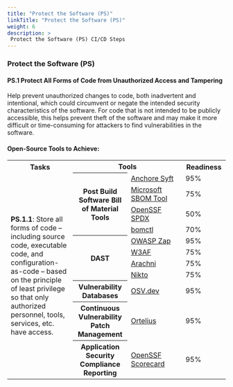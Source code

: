 ```yaml
---
title: "Protect the Software (PS)"
linkTitle: "Protect the Software (PS)"
weight: 6
description: >
 Protect the Software (PS) CI/CD Steps
---
```



### Protect the Software (PS)

#### PS.1 Protect All Forms of Code from Unauthorized Access and Tampering

Help prevent unauthorized changes to code, both inadvertent and intentional, which could circumvent or negate the intended security characteristics of the software. For code that is not intended to be publicly accessible, this helps prevent theft of the software and may make it more difficult or time-consuming for attackers to find vulnerabilities in the software.

#### Open-Source Tools to Achieve:

<table style="width:100%">
    <tr>
        <th style="width: 30%">Tasks</th>
        <th style="width: 50%" colspan="2">Tools</th>
        <th style="width: 20%">Readiness</th>
    </tr>
    <tr>
        <td rowspan="12"><strong>PS.1.1</strong>: Store all forms of code – including source code, executable code, and configuration-as-code –  based on the principle of least privilege so that only authorized personnel, tools, services, etc. have access.</td>
        <th rowspan="4" style="width: 25%;">Post Build Software Bill of Material Tools</th>
        <td style="width: 25%"><a href="https://github.com/anchore/syft" target="_blank">Anchore Syft</a></td>
        <td>95%</td>
    </tr>
    <tr>
        <td><a href="https://github.com/microsoft/sbom-tool" target="_blank">Microsoft SBOM Tool</a></td>
        <td>75%</td>
    </tr>
    <tr>
        <td><a href="https://github.com/opensbom-generator/spdx-sbom-generator" target="_blank">OpenSSF SPDX</a></td>
        <td>50%</td>
    </tr>
    <tr>
        <td><a href="https://openssf.org/projects/bomctl" target="_blank">bomctl</a></td>
        <td>70%</td>
    </tr>
    <tr>
        <th rowspan="4">DAST</th>
        <td><a href="https://github.com/OWASP/www-project-zap" target="_blank">OWASP Zap</a></td>
        <td>95%</td>
    </tr>
    <tr>
        <td><a href="https://github.com/andresriancho/w3af" target="_blank">W3AF</a></td>
        <td>75%</td>
    </tr>
    <tr>
        <td><a href="https://github.com/Arachni/arachni" target="_blank">Arachni</a></td>
        <td>75%</td>
    </tr>
    <tr>
        <td><a href="https://github.com/sullo/nikto" target="_blank">Nikto</a></td>
        <td>75%</td>
    </tr>
    <tr>
        <th rowspan="1">Vulnerability Databases</th>
        <td><a href="https://osv.dev" target="_blank">OSV.dev</a></td>
        <td>95%</td>
    </tr>
    <tr>
        <th rowspan="1">Continuous Vulnerability Patch Management</th>
        <td><a href="https://www.ortelius.io" target="_blank">Ortelius</a></td>
        <td>95%</td>
    </tr>
    <tr>
        <th rowspan="1">Application Security Compliance Reporting</th>
        <td><a href="https://openssf.org/projects/scorecard" target="_blank">OpenSSF Scorecard</a></td>
        <td>95%</td>
</table>

<br />

[//]: # (### Post Build Software Bill of Material Tools)

[//]: # (- [Anchore Syft]&#40;https://github.com/anchore/syft&#41;)

[//]: # (- [Microsoft SBOM Tool]&#40;https://github.com/microsoft/sbom-tool&#41;)

[//]: # (- [OpenSSF SPDX]&#40;https://github.com/opensbom-generator/spdx-sbom-generator&#41;)

[//]: # (- [bomctl]&#40;https://openssf.org/projects/bomctl&#41;)

[//]: # ()
[//]: # (### DAST)

[//]: # ()
[//]: # (- [OWASP Zap]&#40;https://github.com/OWASP/www-project-zap&#41;)

[//]: # (- [W3AF]&#40;https://github.com/andresriancho/w3af&#41;)

[//]: # (- [Arachni]&#40;https://github.com/Arachni/arachni&#41;)

[//]: # (- [Nikto]&#40;https://github.com/sullo/nikto&#41;)

[//]: # ()
[//]: # (### Vulnerability Databases)

[//]: # (- [OSV.dev]&#40;https://osv.dev&#41;)

[//]: # ()
[//]: # (### Continuous Vulnerability Patch Management)

[//]: # (- [Ortelius]&#40;https://www.ortelius.io&#41;)

[//]: # ()
[//]: # (### Application Security Compliance Reporting)

[//]: # (- [OpenSSF Scorecard]&#40;https://openssf.org/projects/scorecard&#41;)
